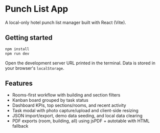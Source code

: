 # Punch List App

A local-only hotel punch list manager built with React (Vite).

## Getting started

```bash
npm install
npm run dev
```

Open the development server URL printed in the terminal. Data is stored in your browser's `localStorage`.

## Features
- Rooms-first workflow with building and section filters
- Kanban board grouped by task status
- Dashboard KPIs, top sections/rooms, and recent activity
- Task modal with photo capture/upload and client-side resizing
- JSON import/export, demo data seeding, and local data clearing
- PDF exports (room, building, all) using jsPDF + autotable with HTML fallback
